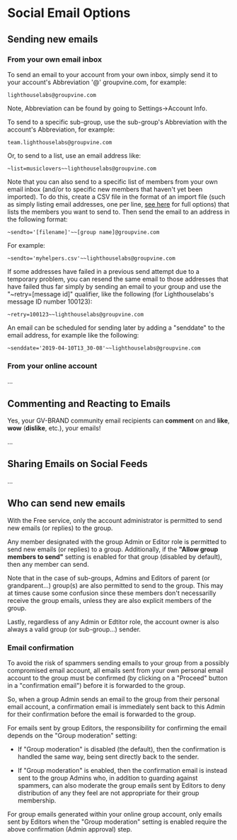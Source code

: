 # Social Email Options

## Sending new emails

### From your own email inbox
<span id="gv-email-from-inbox"></span>

To send an email to your account from your own inbox, simply send it to
your account's Abbreviation '@' groupvine.com, for example:

```
lighthouselabs@groupvine.com
```

Note, Abbreviation can be found by going to Settings->Account Info.

<span class="g4s sub">

To send to a specific sub-group, use the sub-group's Abbreviation with the account's Abbreviation, for example:

```
team.lighthouselabs@groupvine.com
```

Or, to send to a list, use an email address like:

```
~list=musiclovers~~lighthouselabs@groupvine.com
```

</span>

<span class="adv">

Note that you can also send to a specific list of members from your
own email inbox (and/or to specific new members that haven't yet been
imported). To do this, create a CSV file in the format of an import
file (such as simply listing email addresses, one per line,
[see here](../membership/importing?view=GV-SET-VIEW) for full options)
that lists the members you want to send to.
Then send the email to an address in the following format:

```
~sendto='[filename]'~~[group name]@groupvine.com
```

For example:

```
~sendto='myhelpers.csv'~~lighthouselabs@groupvine.com
```

</span>

<span class="adv">

If some addresses have failed in a previous send attempt due to a
temporary problem, you can resend the same email to those addresses
that have failed thus far simply by sending an email to your group and
use the "~retry=[message id]" qualifier, like the following (for
Lighthouselabs's message ID number 100123):

```
~retry=100123~~lighthouselabs@groupvine.com
```

</span>

<span class="adv">

An email can be scheduled for sending later by adding a "senddate" to
the email address, for example like the following:

```
~senddate='2019-04-10T13_30-08'~~lighthouselabs@groupvine.com
```

</span>


### From your online account

...

## Commenting and Reacting to Emails

Yes, your GV-BRAND community email recipients can **comment** on and **like**,
**wow** (**dislike**, etc.), your emails!

...

## Sharing Emails on Social Feeds

...

## Who can send new emails

<span class="free">

  With the Free service, only the account administrator is permitted to send 
  new emails (or replies) to the group.

</span>

<span class="g4s sub">

Any member designated with the group Admin or Editor role is permitted
to send new emails (or replies) to a group.  Additionally, if the
**"Allow group members to send"** setting is enabled for that group
(disabled by default), then any member can send.

</span>

<span class="adv">

Note that in the case of sub-groups, Admins and Editors of parent (or
grandparent...) group(s) are also permitted to send to the group.  This
may at times cause some confusion since these members don't
necessarilly receive the group emails, unless they are also explicit members
of the group.
     
</span>

<span class="support">

Lastly, regardless of any Admin or Edtitor role, the account owner is also always a valid
group (or sub-group...) sender.

</span>


### Email confirmation

To avoid the risk of spammers sending emails to your group from a
possibly compromised email account, all emails sent from your own
personal email account to the group must be confirmed (by clicking on
a "Proceed" button in a "confirmation email") before it is forwarded
to the group.

So, when a group Admin sends an email to the group from their personal
email account, a confirmation email is immediately sent back to this
Admin for their confirmation before the email is forwarded to the
group.

<span class="g4s sub">

For emails sent by group Editors, the responsibility for confirming
the email depends on the "Group moderation" setting:

* If "Group moderation" is disabled (the default), then the confirmation 
  is handled the same way, being sent directly back to the sender.  

* If "Group moderation" is enabled, then the confirmation email is
  instead sent to the group Admins who, in addition to guarding
  against spammers, can also moderate the group emails sent by Editors
  to deny distribution of any they feel are not appropriate for their
  group membership.

For group emails generated within your online group account, only
emails sent by Editors when the "Group moderation" setting is enabled
require the above confirmation (Admin approval) step.

</span>


